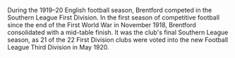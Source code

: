 During the 1919–20 English football season, Brentford competed in the Southern League First Division. In the first season of competitive football since the end of the First World War in November 1918, Brentford consolidated with a mid-table finish. It was the club's final Southern League season, as 21 of the 22 First Division clubs were voted into the new Football League Third Division in May 1920.
